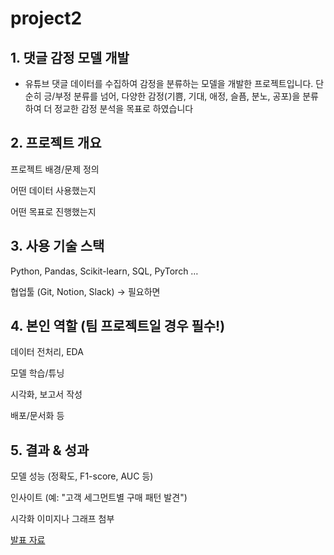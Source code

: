 # project2


## 1. 댓글 감정 모델 개발
- 유튜브 댓글 데이터를 수집하여 감정을 분류하는 모델을 개발한 프로젝트입니다.
단순히 긍/부정 분류를 넘어, 다양한 감정(기쁨, 기대, 애정, 슬픔, 분노, 공포)을 분류하여 더 정교한 감정 분석을 목표로 하였습니다

## 2. 프로젝트 개요

프로젝트 배경/문제 정의

어떤 데이터 사용했는지

어떤 목표로 진행했는지


## 3. 사용 기술 스택

Python, Pandas, Scikit-learn, SQL, PyTorch …

협업툴 (Git, Notion, Slack) → 필요하면

## 4. 본인 역할 (팀 프로젝트일 경우 필수!)

데이터 전처리, EDA

모델 학습/튜닝

시각화, 보고서 작성

배포/문서화 등

## 5. 결과 & 성과

모델 성능 (정확도, F1-score, AUC 등)

인사이트 (예: "고객 세그먼트별 구매 패턴 발견")

시각화 이미지나 그래프 첨부

[발표 자료](https://docs.google.com/presentation/d/1yRYz8jSv_VwHJIk6l3nCtfO1VoO1Jxt4/edit?usp=sharing&ouid=116413280130938266406&rtpof=true&sd=true)
